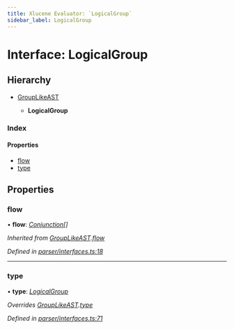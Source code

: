 ```yaml
---
title: Xlucene Evaluator: `LogicalGroup`
sidebar_label: LogicalGroup
---
```


# Interface: LogicalGroup

## Hierarchy

* [GroupLikeAST](grouplikeast.md)

  * **LogicalGroup**

### Index

#### Properties

* [flow](logicalgroup.md#flow)
* [type](logicalgroup.md#type)

## Properties

###  flow

• **flow**: *[Conjunction](conjunction.md)[]*

*Inherited from [GroupLikeAST](grouplikeast.md).[flow](grouplikeast.md#flow)*

*Defined in [parser/interfaces.ts:18](https://github.com/terascope/teraslice/blob/d3a803c3/packages/xlucene-evaluator/src/parser/interfaces.ts#L18)*

___

###  type

• **type**: *[LogicalGroup](../enums/asttype.md#logicalgroup)*

*Overrides [GroupLikeAST](grouplikeast.md).[type](grouplikeast.md#type)*

*Defined in [parser/interfaces.ts:71](https://github.com/terascope/teraslice/blob/d3a803c3/packages/xlucene-evaluator/src/parser/interfaces.ts#L71)*

